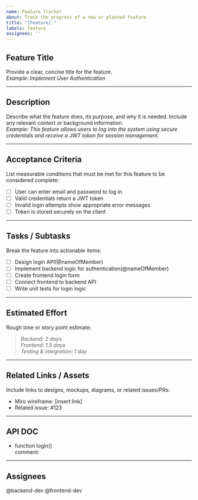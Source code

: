```yaml
---
name: Feature Tracker
about: Track the progress of a new or planned feature
title: "[Feature] "
labels: feature
assignees: ''
---
```


##  Feature Title  
Provide a clear, concise title for the feature.  
*Example: Implement User Authentication*

---

##  Description  
Describe what the feature does, its purpose, and why it is needed. Include any relevant context or background information.  
*Example: This feature allows users to log into the system using secure credentials and receive a JWT token for session management.*

---

##  Acceptance Criteria  
List measurable conditions that must be met for this feature to be considered complete:

- [ ] User can enter email and password to log in
- [ ] Valid credentials return a JWT token
- [ ] Invalid login attempts show appropriate error messages
- [ ] Token is stored securely on the client

---

##  Tasks / Subtasks  
Break the feature into actionable items:

- [ ] Design login API(@nameOfMember)
- [ ] Implement backend logic for authentication(@nameOfMember)
- [ ] Create frontend login form
- [ ] Connect frontend to backend API
- [ ] Write unit tests for login logic

---

##  Estimated Effort  
Rough time or story point estimate:  
> *Backend: 2 days*  
> *Frontend: 1.5 days*  
> *Testing & integration: 1 day*

---

##  Related Links / Assets  
Include links to designs, mockups, diagrams, or related issues/PRs:

- Miro wireframe: [insert link]
- Related issue: #123

---
## API DOC
- function login()  
comment:
---
##  Assignees  
@backend-dev @frontend-dev

